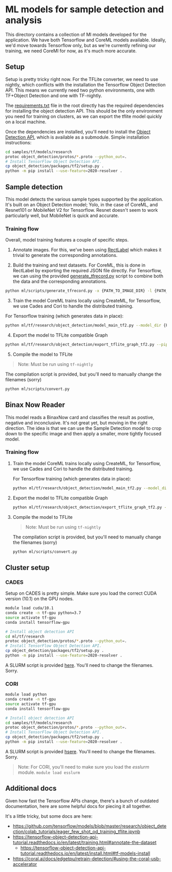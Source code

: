 # ML models for sample detection and analysis

This directory contains a collection of Ml models developed for the application.
We have both Tensorflow and CoreML models available.
Ideally, we'd move towards Tensorflow only, but as we're currently refining our training, we need CoreMl for now, as it's much more accurate.

## Setup

Setup is pretty tricky right now. For the TFLite converter, we need to use nightly, which conflicts with the installation the Tensorflow Object Detection API.
This means we currently need two python environments, one with TF+Object Detection and one with TF-nightly.

The [requirements.txt](../requirements.txt) file in the root directly has the required dependencies for installing the object detection API.
This should be the only environment you need for training on clusters, as we can export the tflite model quickly on a local machine.

Once the dependencies are installed, you'll need to install the [Object Detection API](https://github.com/tensorflow/models), which is available as a submodule.
Simple installation instructions:

```bash
cd samples/tf/models/research
protoc object_detection/protos/*.proto --python_out=.
# Install TensorFlow Object Detection API.
cp object_detection/packages/tf2/setup.py .
python -m pip install --use-feature=2020-resolver .
```

## Sample detection

This model detects the various sample types supported by the application.
It's built on an Object Detection model; Yolo, in the case of CoreML, and Resnet101 or MobileNet V2 for Tensorflow.
Resnet doesn't seem to work particularly well, but MobileNet is quick and accurate.

### Training flow

Overall, model training features a couple of specific steps.

 1. Annotate images.
For this, we've been using [RectLabel](https://rectlabel.com) which makes it trivial to generate the corresponding annotations.

 2. Build the training and test datasets.
For CoreML, this is done in RectLabel by exporting the required JSON file directly.
For Tensorflow, we can using the provided [generate_tfrecord.py](scripts/generate_tfrecord.py) script to combine both the data and the corresponding annotations.

```bash
python ml/scripts/generate_tfrecord.py -x {PATH_TO_IMAGE_DIR} -l {PATH_TO_ANNOTATIONS_DIR}/label_map.pbtxt -o {PATH_TO_ANNOTATIONS_DIR}/{test|train}.tfrecord
```

 3. Train the model
CoreML trains locally using CreateML, for Tensorflow, we use Cades and Cori to handle the distributed training.

For Tensorflow training (which generates data in place):

```bash
python ml/tf/research/object_detection/model_main_tf2.py --model_dir {PATH_TO_MODEL} --{PATH_TO_MODEL/pipeline.config
```

 4. Export the model to TFLite compatible Graph

```bash
python ml/tf/research/object_detection/export_tflite_graph_tf2.py --pipeline_config_path {PATH_TO_MODEL}pipeline.config --trained_checkpoint_dir {PATH_TO_MODEL}checkpoint --output_directory {PATH_TO_OUTPUT_DIRECTORY}
```

 5. Compile the model to TFLite

> Note: Must be run using `tf-nightly`

The compilation script is provided, but you'll need to manually change the filenames (sorry)
```bash
python ml/scripts/convert.py
```

## Binax Now Reader

This model reads a BinaxNow card and classifies the result as postive, negative and inconclusive.
It's not great yet, but moving in the right direction.
The idea is that we can use the Sample Detection model to crop down to the specific image and then apply a smaller, more tightly focused model.

### Training flow

1. Train the model
CoreML trains locally using CreateML, for Tensorflow, we use Cades and Cori to handle the distributed training.

    For Tensorflow training (which generates data in place):

    ```bash
    python ml/tf/research/object_detection/model_main_tf2.py --model_dir {PATH_TO_MODEL} --{PATH_TO_MODEL/pipeline.config
    ```

1. Export the model to TFLite compatible Graph

    ```bash
    python ml/tf/research/object_detection/export_tflite_graph_tf2.py --pipeline_config_path {PATH_TO_MODEL}pipeline.config --trained_checkpoint_dir {PATH_TO_MODEL}checkpoint --output_directory {PATH_TO_OUTPUT_DIRECTORY}
    ```

1. Compile the model to TFLite

    > Note: Must be run using `tf-nightly`

    The compilation script is provided, but you'll need to manually change the filenames (sorry)
    ```bash
    python ml/scripts/convert.py
    ```

## Cluster setup

### CADES

Setup on CADES is pretty simple. Make sure you load the correct CUDA version (10.1) on the GPU nodes.

```bash
module load cuda/10.1
conda create -n tf-gpu python=3.7
source activate tf-gpu
conda install tensorflow-gpu

# Install object detection API
cd ml/tf/research
protoc object_detection/protos/*.proto --python_out=.
# Install TensorFlow Object Detection API.
cp object_detection/packages/tf2/setup.py .
python -m pip install --use-feature=2020-resolver .
```

A SLURM script is provided [here](scripts/cades-train.sh).
You'll need to change the filenames.
Sorry.

### CORI

```bash
module load python
conda create -n tf-gpu
source activate tf-gpu
conda install tensorflow-gpu

# Install object detection API
cd samples/tf/models/research
protoc object_detection/protos/*.proto --python_out=.
# Install TensorFlow Object Detection API.
cp object_detection/packages/tf2/setup.py .
python -m pip install --use-feature=2020-resolver .
```

A SLURM script is provided [hsere](scripts/cori-train.sh).
You'll need to change the filenames.
Sorry.

> Note: For CORI, you'll need to make sure you load the *esslurm* module. `module load esslurm`

## Additional docs
Given how fast the Tensorflow APIs change, there's a bunch of outdated documentation, here are some helpful docs for piecing it all together.

It's a little tricky, but some docs are here:

  - https://github.com/tensorflow/models/blob/master/research/object_detection/colab_tutorials/eager_few_shot_od_training_tflite.ipynb
  - https://tensorflow-object-detection-api-tutorial.readthedocs.io/en/latest/training.html#annotate-the-dataset
    - https://tensorflow-object-detection-api-tutorial.readthedocs.io/en/latest/install.html#tf-models-install
- https://coral.ai/docs/edgetpu/retrain-detection/#using-the-coral-usb-accelerator
